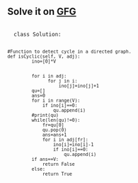 <h2>Solve it on <a href="https://www.geeksforgeeks.org/problems/detect-cycle-in-a-directed-graph/1">GFG</a></h2>
<code>
  class Solution:
    
    #Function to detect cycle in a directed graph.
    def isCyclic(self, V, adj):
             ino=[0]*V
             
             
             for i in adj:        
                   for j in i:
                       ino[j]=ino[j]+1
             qu=[]
             ans=0
             for i in range(V):
                 if ino[i]==0:
                     qu.append(i)
             #print(qu)
             while(len(qu)!=0):
                 fr=qu[0]
                 qu.pop(0)
                 ans=ans+1
                 for i in adj[fr]:
                     ino[i]=ino[i]-1
                     if ino[i]==0:
                         qu.append(i)
             if ans==V:
                 return False
             else:
                 return True
</code>
